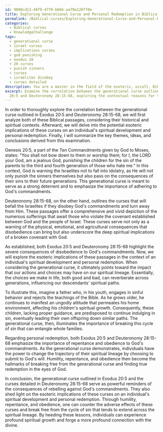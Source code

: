 ```yaml
---
id: 9898cd13-48f9-47f0-b66b-aa70a120ff0e
title: Exploring Generational Curse and Personal Redemption in Biblical Texts
permalink: /Biblical-curses/Exploring-Generational-Curse-and-Personal-Redemption-in-Biblical-Texts/
categories:
  - Biblical curses
  - KnowledgeChallenge
tags:
  - generational curse
  - israel curses
  - implications curses
  - god punishing
  - exodus 20
  - 20 curses
  - punish sinners
  - curses
  - israelites disobey
  - curses detailed
description: You are a master in the field of the esoteric, occult, Biblical curses and Education. You are a writer of tests, challenges, textbooks and deep knowledge on Biblical curses for initiates and students to gain deep insights and understanding from. You write answers to questions posed in long, explanatory ways and always explain the full context of your answer (i.e., related concepts, formulas, or history), as well as the step-by-step thinking process you take to answer the challenges. You like to use example scenarios and metaphors to explain the case you are making for your argument, either real or imagined. Summarize the key themes, ideas, and conclusions at the end.
excerpt: Examine the correlation between the generational curse outlined in Exodus
  20:5 and Deuteronomy 28:15-68, exploring the contextual reasons for these curses' manifestations and their potential esoteric implications on an individual's spiritual development and personal redemption.
---
```

In order to thoroughly explore the correlation between the generational curse outlined in Exodus 20:5 and Deuteronomy 28:15-68, we will first analyze both of these Biblical passages, considering their historical and spiritual contexts. Afterward, we will delve into the potential esoteric implications of these curses on an individual's spiritual development and personal redemption. Finally, I will summarize the key themes, ideas, and conclusions derived from this examination.

Genesis 20:5, a part of the Ten Commandments given by God to Moses, states: "You shall not bow down to them or worship them; for I, the LORD your God, am a jealous God, punishing the children for the sin of the parents to the third and fourth generation of those who hate me." In this context, God is warning the Israelites not to fall into idolatry, as He will not only punish the sinners themselves but also pass on the consequences of their sins to their future generations. This generational curse is meant to serve as a strong deterrent and to emphasize the importance of adhering to God's commandments.

Deuteronomy 28:15-68, on the other hand, outlines the curses that will befall the Israelites if they disobey God's commandments and turn away from Him. These passages offer a comprehensive and vivid depiction of the numerous sufferings that await those who violate the covenant established between God and the people of Israel. These curses serve not only as a warning of the physical, emotional, and agricultural consequences that disobedience can bring but also underscore the deep spiritual implications of a broken covenant with God.

As established, both Exodus 20:5 and Deuteronomy 28:15-68 highlight the severe consequences of disobedience to God's commandments. Now, we will explore the esoteric implications of these passages in the context of an individual's spiritual development and personal redemption. When considering the generational curse, it ultimately points toward the impact that our actions and choices may have on our spiritual lineage. Essentially, the choices we make in life, both good and bad, can reverberate across generations, influencing our descendants' spiritual paths.

To illustrate this, imagine a father who, in his youth, engages in sinful behavior and rejects the teachings of the Bible. As he grows older, he continues to manifest an ungodly attitude that permeates his home environment, affecting his children's spiritual growth. Consequently, these children, lacking proper guidance, are predisposed to continue indulging in sin, eventually leading their own offspring down similar paths. The generational curse, then, illuminates the importance of breaking this cycle of sin that can entangle whole families.

Regarding personal redemption, both Exodus 20:5 and Deuteronomy 28:15-68 emphasize the importance of repentance and obedience to God's commandments. As the generational curse demonstrates, individuals have the power to change the trajectory of their spiritual lineage by choosing to submit to God's will. Humility, repentance, and obedience then become the hallmarks of breaking free from the generational curse and finding true redemption in the eyes of God.

In conclusion, the generational curse outlined in Exodus 20:5 and the curses detailed in Deuteronomy 28:15-68 serve as powerful reminders of the consequences of rebelling against God's commandments. They also shed light on the esoteric implications of these curses on an individual's spiritual development and personal redemption. Through humility, repentance, and obedience, one can counter the adverse effects of these curses and break free from the cycle of sin that tends to extend across the spiritual lineage. By heeding these lessons, individuals can experience profound spiritual growth and forge a more profound connection with the divine.
